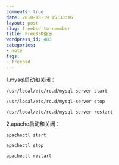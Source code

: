 ```yaml
---
comments: true
date: 2010-08-19 15:33:16
layout: post
slug: freebsd-to-remmber
title: FreeBSD备忘
wordpress_id: 483
categories:
- note
tags:
- freebsd
---
```


1.mysql启动和关闭：

    
    /usr/local/etc/rc.d/mysql-server start
    
    /usr/local/etc/rc.d/mysql-server stop
    
    /usr/local/etc/rc.d/mysql-server restart


2.apache启动和关闭：

    
    apachectl start
    
    apachectl stop
    
    apachectl restart
